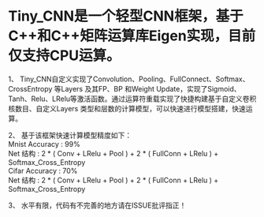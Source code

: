 # Tiny_CNN是一个轻型CNN框架，基于C++和C++矩阵运算库Eigen实现，目前仅支持CPU运算。  

1、 Tiny_CNN自定义实现了Convolution、Pooling、FullConnect、Softmax、CrossEntropy 等Layers 及其FP、BP 和Weight Update，实现了Sigmoid、Tanh、Relu、LRelu等激活函数。通过运算符重载实现了快捷构建基于自定义卷积核数目、自定义Layers 类型和层数的计算模型，可以快速进行模型搭建，快速运算。

2、 基于该框架快速计算模型精度如下：  
Mnist Accuracy  :  99%    
Net 结构        :   2 * ( Conv + LRelu + Pool ) + 2 * ( FullConn + LRelu ) + Softmax_Cross_Entropy  
Cifar Accuracy  :  70%  
Net 结构        :   2 * ( Conv + LRelu + Pool ) + 2 * ( FullConn + LRelu ) + Softmax_Cross_Entropy  

3、 水平有限，代码有不完善的地方请在ISSUE批评指正！